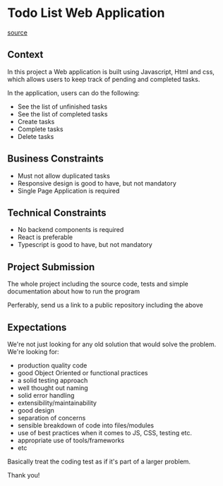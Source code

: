 # Todo List Web Application

[source](https://github.com/SleevesUpAU/coding-test-frontend/blob/master/PROBLEM.md)

## Context

In this project a Web application is built using Javascript, Html and css, which allows users to keep track of pending and completed tasks.

In the application, users can do the following:

- See the list of unfinished tasks
- See the list of completed tasks
- Create tasks
- Complete tasks
- Delete tasks

## Business Constraints

- Must not allow duplicated tasks
- Responsive design is good to have, but not mandatory
- Single Page Application is required

## Technical Constraints

- No backend components is required
- React is preferable
- Typescript is good to have, but not mandatory

## Project Submission

The whole project including the source code, tests and simple documentation about how to run the program

Perferably, send us a link to a public repository including the above

## Expectations

We're not just looking for any old solution that would solve the problem. We're looking for:

- production quality code
- good Object Oriented or functional practices
- a solid testing approach
- well thought out naming
- solid error handling
- extensibility/maintainability
- good design
- separation of concerns
- sensible breakdown of code into files/modules
- use of best practices when it comes to JS, CSS, testing etc.
- appropriate use of tools/frameworks
- etc

Basically treat the coding test as if it's part of a larger problem.

Thank you!
